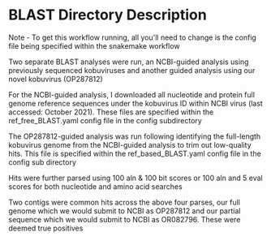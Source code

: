 # BLAST Directory Description

Note - To get this workflow running, all you'll need to change is the config file being specified within the snakemake workflow

Two separate BLAST analyses were run, an NCBI-guided analysis using previously sequenced kobuviruses and another guided analysis using our novel kobuvirus (OP287812)

For the NCBI-guided analysis, I downloaded all nucleotide and protein full genome reference sequences under the kobuvirus ID within NCBI virus (last accessed: October 2021). These files are specified within the ref_free_BLAST.yaml config file in the config subdirectory

The OP287812-guided analysis was run following identifying the full-length kobuvirus genome from the NCBI-guided analysis to trim out low-quality hits. This file is specified within the ref_based_BLAST.yaml config file in the config sub directory

Hits were further parsed using 100 aln & 100 bit scores or 100 aln and 5 eval scores for both nucleotide and amino acid searches

Two contigs were common hits across the above four parses, our full genome which we would submit to NCBI as OP287812 and our partial sequence which we would submit to NCBI as OR082796. These were deemed true positives
